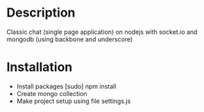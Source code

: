 # Description
Classic chat (single page application) on nodejs with socket.io and mongodb (using backbone and underscore)

# Installation
* Install packages
	[sudo] npm install
* Create mongo collection
* Make project setup using file settings.js